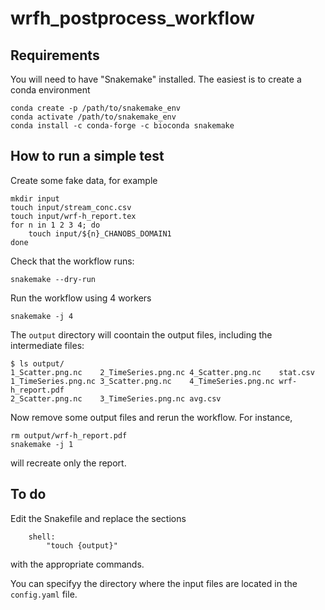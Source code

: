 # wrfh_postprocess_workflow

## Requirements

You will need to have "Snakemake" installed. The easiest is to create a conda environment
```
conda create -p /path/to/snakemake_env
conda activate /path/to/snakemake_env
conda install -c conda-forge -c bioconda snakemake
```

## How to run a simple test

Create some fake data, for example
```
mkdir input
touch input/stream_conc.csv
touch input/wrf-h_report.tex
for n in 1 2 3 4; do
    touch input/${n}_CHANOBS_DOMAIN1
done
```

Check that the workflow runs:
```
snakemake --dry-run
```

Run the workflow using 4 workers
```
snakemake -j 4
```

The `output` directory will coontain the output files, including the intermediate files:
```
$ ls output/
1_Scatter.png.nc	2_TimeSeries.png.nc	4_Scatter.png.nc	stat.csv
1_TimeSeries.png.nc	3_Scatter.png.nc	4_TimeSeries.png.nc	wrf-h_report.pdf
2_Scatter.png.nc	3_TimeSeries.png.nc	avg.csv
```

Now remove some output files and rerun the workflow. For instance, 
```
rm output/wrf-h_report.pdf
snakemake -j 1
```
will recreate only the report.


## To do 

Edit the Snakefile and replace the sections
```
    shell:
        "touch {output}"
```
with the appropriate commands.

You can specifyy the directory where the input files are located in the `config.yaml` file.



